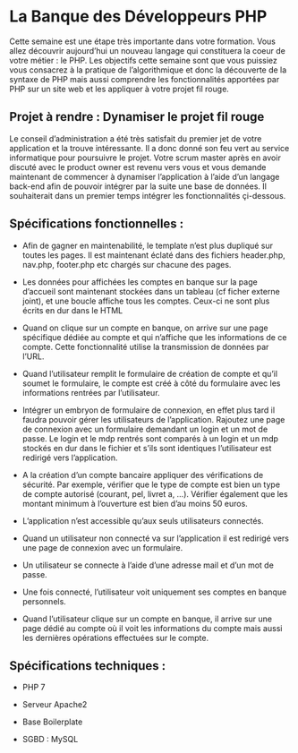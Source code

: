# La Banque des Développeurs PHP

Cette semaine est une étape très importante dans votre formation. Vous allez découvrir aujourd’hui un nouveau langage qui constituera la coeur de votre métier : le PHP.
Les objectifs cette semaine sont que vous puissiez vous consacrez à la pratique de l’algorithmique et donc la découverte de la syntaxe de PHP mais aussi comprendre les fonctionnalités apportées par PHP sur un site web et les appliquer à votre projet fil rouge.

## Projet à rendre : Dynamiser le projet fil rouge

Le conseil d’administration a été très satisfait du premier jet de votre application et la trouve intéressante. Il a donc donné son feu vert au service informatique pour poursuivre le projet.
Votre scrum master après en avoir discuté avec le product owner est revenu vers vous et vous demande maintenant de commencer à dynamiser l’application à l’aide d’un langage back-end afin de pouvoir intégrer par la suite une base de données.
Il souhaiterait dans un premier temps intégrer les fonctionnalités çi-dessous.

## Spécifications fonctionnelles :

- Afin de gagner en maintenabilité, le template n’est plus dupliqué sur toutes les pages. Il est maintenant éclaté dans des fichiers header.php, nav.php, footer.php etc chargés sur chacune des pages.

- Les données pour affichées les comptes en banque sur la page d’accueil sont maintenant stockées dans un tableau (cf ficher externe joint), et une boucle affiche tous les comptes. Ceux-ci ne sont plus écrits en dur dans le HTML

- Quand on clique sur un compte en banque, on arrive sur une page spécifique dédiée au compte et qui n’affiche que les informations de ce compte. Cette fonctionnalité utilise la transmission de données par l’URL.

- Quand l’utilisateur remplit le formulaire de création de compte et qu’il soumet le formulaire, le compte est créé à côté du formulaire avec les informations rentrées par l’utilisateur.

- Intégrer un embryon de formulaire de connexion, en effet plus tard il faudra pouvoir gérer les utilisateurs de l’application. Rajoutez une page de connexion avec un formulaire demandant un login et un mot de passe. Le login et le mdp rentrés sont comparés à un login et un mdp stockés en dur dans le fichier et s’ils sont identiques l’utilisateur est redirigé vers l’application.

- A la création d’un compte bancaire appliquer des vérifications de sécurité. Par exemple, vérifier que le type de compte est bien un type de compte autorisé (courant, pel, livret a, …). Vérifier également que les montant minimum à l’ouverture est bien d’au moins 50 euros.

- L’application n’est accessible qu’aux seuls utilisateurs connectés.

- Quand un utilisateur non connecté va sur l’application il est redirigé vers une page de connexion avec un formulaire.

- Un utilisateur se connecte à l’aide d’une adresse mail et d’un mot de passe.

- Une fois connecté, l’utilisateur voit uniquement ses comptes en banque personnels.

- Quand l’utilisateur clique sur un compte en banque, il arrive sur une page dédié au compte où il voit les informations du compte mais aussi les dernières opérations effectuées sur le compte.


## Spécifications techniques :

- PHP 7

- Serveur Apache2

- Base Boilerplate

- SGBD : MySQL